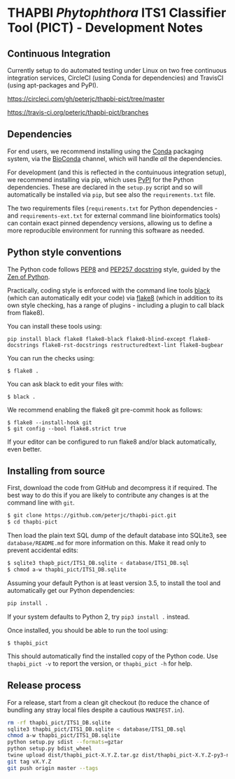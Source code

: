 # THAPBI *Phytophthora* ITS1 Classifier Tool (PICT) - Development Notes

## Continuous Integration

Currently setup to do automated testing under Linux on two free continuous
integration services, CircleCI (using Conda for dependencies) and TravisCI
(using apt-packages and PyPI).

https://circleci.com/gh/peterjc/thapbi-pict/tree/master

https://travis-ci.org/peterjc/thapbi-pict/branches

## Dependencies

For end users, we recommend installing using the [Conda](https://conda.io/)
packaging system, via the [BioConda](https://bioconda.github.io/) channel,
which will handle *all* the dependencies.

For development (and this is reflected in the contuinuous integration setup),
we recommend installing via pip, which uses [PyPI](https://pypi.python.org/)
for the Python dependencies. These are declared in the ``setup.py`` script
and so will automatically be installed via ``pip``, but see also the
``requirements.txt`` file.

The two requirements files (``requirements.txt`` for Python dependencies -
and ``requirements-ext.txt`` for external command line bioinformatics tools)
can contain exact pinned dependency versions, allowing us to define a more
reproducible environment for running this software as needed.

## Python style conventions

The Python code follows [PEP8](https://www.python.org/dev/peps/pep-0008/)
and [PEP257 docstring](https://www.python.org/dev/peps/pep-0257/) style,
guided by the [Zen of Python](https://www.python.org/dev/peps/pep-0020/).

Practically, coding style is enforced with the command line tools
[black](https://github.com/ambv/black) (which can automatically edit
your code) via [flake8](http://flake8.pycqa.org/) (which in addition to
its own style checking, has a range of plugins - including a plugin to
call black from flake8).

You can install these tools using:

```console
pip install black flake8 flake8-black flake8-blind-except flake8-docstrings flake8-rst-docstrings restructuredtext-lint flake8-bugbear
```

You can run the checks using:

```console
$ flake8 .
```

You can ask black to edit your files with:

```console
$ black .
```

We recommend enabling the flake8 git pre-commit hook as follows:

```console
$ flake8 --install-hook git
$ git config --bool flake8.strict true
```

If your editor can be configured to run flake8 and/or black automatically,
even better.

## Installing from source

First, download the code from GitHub and decompress it if required. The best
way to do this if you are likely to contribute any changes is at the command
line with ``git``.

```bash
$ git clone https://github.com/peterjc/thapbi-pict.git
$ cd thapbi-pict
```

Then load the plain text SQL dump of the default database into SQLite3, see
``database/README.md`` for more information on this. Make it read only to
prevent accidental edits:

```bash
$ sqlite3 thapb_pict/ITS1_DB.sqlite < database/ITS1_DB.sql
$ chmod a-w thapbi_pict/ITS1_DB.sqlite
```

Assuming your default Python is at least version 3.5, to install the tool
and automatically get our Python dependencies:

```bash
pip install .
```

If your system defaults to Python 2, try ``pip3 install .`` instead.

Once installed, you should be able to run the tool using:

```
$ thapbi_pict
```

This should automatically find the installed copy of the Python code. Use
``thapbi_pict -v`` to report the version, or ``thapbi_pict -h`` for help.


## Release process

For a release, start from a clean git checkout (to reduce the chance of
bundling any stray local files despite a cautious ``MANIFEST.in``).

```bash
rm -rf thapbi_pict/ITS1_DB.sqlite
sqlite3 thapbi_pict/ITS1_DB.sqlite < database/ITS1_DB.sql
chmod a-w thapbi_pict/ITS1_DB.sqlite
python setup.py sdist --formats=gztar
python setup.py bdist_wheel
twine upload dist/thapbi_pict-X.Y.Z.tar.gz dist/thapbi_pict-X.Y.Z-py3-none-any.whl
git tag vX.Y.Z
git push origin master --tags
```
